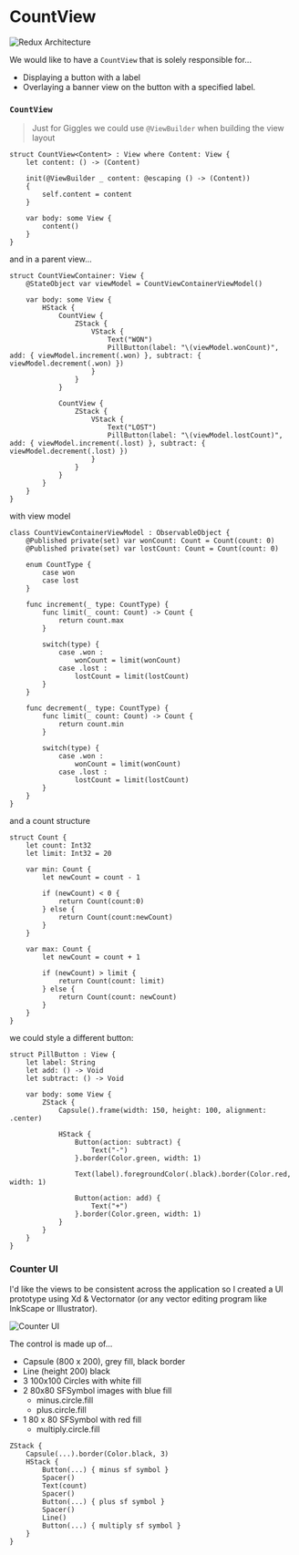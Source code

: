 #  CountView

![Redux Architecture](https://pakirby1.github.io/images/DialControl-114_WinLoss.png)

We would like to have a `CountView` that is solely responsible for...
- Displaying a button with a label
- Overlaying a banner view on the button with a specified label.

### `CountView`

> Just for Giggles we could use `@ViewBuilder` when building the view layout

```
struct CountView<Content> : View where Content: View {
    let content: () -> (Content)
    
    init(@ViewBuilder _ content: @escaping () -> (Content))
    {
        self.content = content
    }
    
    var body: some View {
        content()
    }
}
```

and in a parent view...

```
struct CountViewContainer: View {
    @StateObject var viewModel = CountViewContainerViewModel()
    
    var body: some View {
        HStack {
            CountView {
                ZStack {
                    VStack {
                        Text("WON")
                        PillButton(label: "\(viewModel.wonCount)", add: { viewModel.increment(.won) }, subtract: { viewModel.decrement(.won) })
                    }
                }
            }
            
            CountView {
                ZStack {
                    VStack {
                        Text("LOST")
                        PillButton(label: "\(viewModel.lostCount)", add: { viewModel.increment(.lost) }, subtract: { viewModel.decrement(.lost) })
                    }
                }
            }
        }
    }
}
```

with view model 
```
class CountViewContainerViewModel : ObservableObject {
    @Published private(set) var wonCount: Count = Count(count: 0)
    @Published private(set) var lostCount: Count = Count(count: 0)
    
    enum CountType {
        case won
        case lost
    }
    
    func increment(_ type: CountType) {
        func limit(_ count: Count) -> Count {
            return count.max
        }
        
        switch(type) {
            case .won :
                wonCount = limit(wonCount)
            case .lost :
                lostCount = limit(lostCount)
        }
    }
    
    func decrement(_ type: CountType) {
        func limit(_ count: Count) -> Count {
            return count.min
        }
        
        switch(type) {
            case .won :
                wonCount = limit(wonCount)
            case .lost :
                lostCount = limit(lostCount)
        }
    }
}
```

and a count structure
```
struct Count {
    let count: Int32
    let limit: Int32 = 20
    
    var min: Count {
        let newCount = count - 1
        
        if (newCount) < 0 {
            return Count(count:0)
        } else {
            return Count(count:newCount)
        }
    }
    
    var max: Count {
        let newCount = count + 1
        
        if (newCount) > limit {
            return Count(count: limit)
        } else {
            return Count(count: newCount)
        }
    }
}
```

we could style a different button:

```
struct PillButton : View {
    let label: String
    let add: () -> Void
    let subtract: () -> Void
    
    var body: some View {
        ZStack {
            Capsule().frame(width: 150, height: 100, alignment: .center)
            
            HStack {
                Button(action: subtract) {
                    Text("-")
                }.border(Color.green, width: 1)
                
                Text(label).foregroundColor(.black).border(Color.red, width: 1)
                
                Button(action: add) {
                    Text("+")
                }.border(Color.green, width: 1)
            }
        }
    }
}
```

### Counter UI
I'd like the views to be consistent across the application so I created a UI prototype using Xd & Vectornator (or any vector editing program like InkScape or Illustrator).

![Counter UI](https://pakirby1.github.io/images/CounterControlNew.png)

The control is made up of...
- Capsule (800 x 200), grey fill, black border
- Line (height 200) black
- 3 100x100 Circles with white fill
- 2 80x80 SFSymbol images with blue fill 
    - minus.circle.fill 
    - plus.circle.fill
- 1 80 x 80 SFSymbol with red fill
    - multiply.circle.fill 

```
ZStack {
    Capsule(...).border(Color.black, 3)
    HStack {
        Button(...) { minus sf symbol }
        Spacer()
        Text(count)
        Spacer()
        Button(...) { plus sf symbol }
        Spacer()
        Line()
        Button(...) { multiply sf symbol }
    }
}
```

